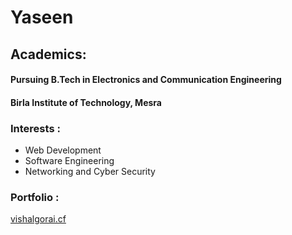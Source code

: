 # Yaseen 

## Academics: 
#### Pursuing B.Tech in Electronics and Communication Engineering
#### Birla Institute of Technology, Mesra

### Interests : 
- Web Development
- Software Engineering
- Networking and Cyber Security


### Portfolio :
[vishalgorai.cf](http://vishalgorai.cf)

